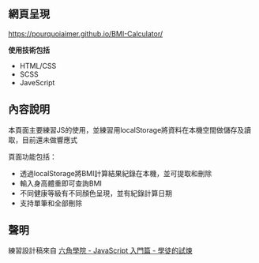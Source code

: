 ## 網頁呈現
  <https://pourquoiaimer.github.io/BMI-Calculator/>

**使用技術包括**
* HTML/CSS
* SCSS
* JaveScript

## 內容說明
  本頁面主要練習JS的使用，並練習用localStorage將資料在本機空間做儲存及讀取，目前還未做響應式 

  頁面功能包括：
* 透過localStorage將BMI計算結果紀錄在本機，並可提取和刪除
* 輸入身高體重即可查詢BMI
* 不同健康等級有不同顏色呈現，並有紀錄計算日期
* 支持單筆和全部刪除

## 聲明
  練習設計稿來自 [六角學院 - JavaScript 入門篇 - 學徒的試煉](https://hexschool.github.io/JavaScript_HomeWork/)
